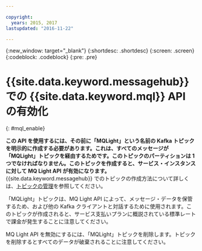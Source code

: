 ```yaml
---

copyright:
  years: 2015, 2017
lastupdated: "2016-11-22"

---
```


{:new_window: target="_blank"}
{:shortdesc: .shortdesc}
{:screen: .screen}
{:codeblock: .codeblock}
{:pre: .pre}

# {{site.data.keyword.messagehub}} での {{site.data.keyword.mql}} API の有効化
{: #mql_enable}


**この API を使用するには、その前に「MQLight」という名前の Kafka トピックを明示的に作成する必要があります。これは、すべてのメッセージが「MQLight」トピックを経由するためです。このトピックのパーティションは 1 つでなければなりません。このトピックを作成すると、サービス・インスタンスに対して MQ Light API が有効になります。**  {{site.data.keyword.messagehub}} でのトピックの作成方法について詳しくは、[トピックの管理](/docs/services/MessageHub/messagehub070.html)を参照してください。

「MQLight」トピックは、MQ Light API によって、メッセージ・データを保管するため、および他の Kafka クライアントと対話するために使用されます。このトピックが作成されると、サービス支払いプランに概説されている標準レートで課金が発生することに注意してください。

MQ Light API を無効にするには、「MQLight」トピックを削除します。トピックを削除するとすべてのデータが破棄されることに注意してください。
